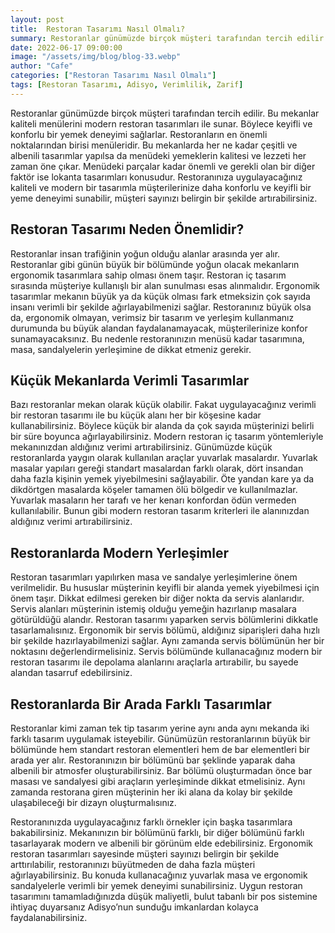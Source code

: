 ```yaml
---
layout: post
title:  Restoran Tasarımı Nasıl Olmalı?
summary: Restoranlar günümüzde birçok müşteri tarafından tercih edilir. Bu mekanlar kaliteli menülerini modern restoran tasarımları ile sunar
date: 2022-06-17 09:00:00
image: "/assets/img/blog/blog-33.webp"
author: "Cafe"
categories: ["Restoran Tasarımı Nasıl Olmalı"]
tags: [Restoran Tasarımı, Adisyo, Verimlilik, Zarif]
---
```

Restoranlar günümüzde birçok müşteri tarafından tercih edilir. Bu mekanlar kaliteli menülerini modern restoran tasarımları ile sunar. Böylece keyifli ve konforlu bir yemek deneyimi sağlarlar. Restoranların en önemli noktalarından birisi menüleridir. Bu mekanlarda her ne kadar çeşitli ve albenili tasarımlar yapılsa da menüdeki yemeklerin kalitesi ve lezzeti her zaman öne çıkar. Menüdeki parçalar kadar önemli ve gerekli olan bir diğer faktör ise lokanta tasarımları konusudur. Restoranınıza uygulayacağınız kaliteli ve modern bir tasarımla müşterilerinize daha konforlu ve keyifli bir yeme deneyimi sunabilir, müşteri sayınızı belirgin bir şekilde artırabilirsiniz.

## Restoran Tasarımı Neden Önemlidir?

Restoranlar insan trafiğinin yoğun olduğu alanlar arasında yer alır. Restoranlar gibi günün büyük bir bölümünde yoğun olacak mekanların ergonomik tasarımlara sahip olması önem taşır. Restoran iç tasarım sırasında müşteriye kullanışlı bir alan sunulması esas alınmalıdır. Ergonomik tasarımlar mekanın büyük ya da küçük olması fark etmeksizin çok sayıda insanı verimli bir şekilde ağırlayabilmenizi sağlar. Restoranınız büyük olsa da, ergonomik olmayan, verimsiz bir tasarım ve yerleşim kullanmanız durumunda bu büyük alandan faydalanamayacak, müşterilerinize konfor sunamayacaksınız. Bu nedenle restoranınızın menüsü kadar tasarımına, masa, sandalyelerin yerleşimine de dikkat etmeniz gerekir.

## Küçük Mekanlarda Verimli Tasarımlar

Bazı restoranlar mekan olarak küçük olabilir. Fakat uygulayacağınız verimli bir restoran tasarımı ile bu küçük alanı her bir köşesine kadar kullanabilirsiniz. Böylece küçük bir alanda da çok sayıda müşterinizi belirli bir süre boyunca ağırlayabilirsiniz. Modern restoran iç tasarım yöntemleriyle mekanınızdan aldığınız verimi artırabilirsiniz. Günümüzde küçük restoranlarda yaygın olarak kullanılan araçlar yuvarlak masalardır. Yuvarlak masalar yapıları gereği standart masalardan farklı olarak, dört insandan daha fazla kişinin yemek yiyebilmesini sağlayabilir. Öte yandan kare ya da dikdörtgen masalarda köşeler tamamen ölü bölgedir ve kullanılmazlar. Yuvarlak masaların her tarafı ve her kenarı konfordan ödün vermeden kullanılabilir. Bunun gibi modern restoran tasarım kriterleri ile alanınızdan aldığınız verimi artırabilirsiniz.

## Restoranlarda Modern Yerleşimler

Restoran tasarımları yapılırken masa ve sandalye yerleşimlerine önem verilmelidir. Bu hususlar müşterinin keyifli bir alanda yemek yiyebilmesi için önem taşır. Dikkat edilmesi gereken bir diğer nokta da servis alanlarıdır. Servis alanları müşterinin istemiş olduğu yemeğin hazırlanıp masalara götürüldüğü alandır. Restoran tasarımı yaparken servis bölümlerini dikkatle tasarlamalısınız. Ergonomik bir servis bölümü, aldığınız siparişleri daha hızlı bir şekilde hazırlayabilmenizi sağlar. Aynı zamanda servis bölümünün her bir noktasını değerlendirmelisiniz. Servis bölümünde kullanacağınız modern bir restoran tasarımı ile depolama alanlarını araçlarla artırabilir, bu sayede alandan tasarruf edebilirsiniz.

## Restoranlarda Bir Arada Farklı Tasarımlar

Restoranlar kimi zaman tek tip tasarım yerine aynı anda aynı mekanda iki farklı tasarım uygulamak isteyebilir. Günümüzün restoranlarının büyük bir bölümünde hem standart restoran elementleri hem de bar elementleri bir arada yer alır. Restoranınızın bir bölümünü bar şeklinde yaparak daha albenili bir atmosfer oluşturabilirsiniz. Bar bölümü oluşturmadan önce bar masası ve sandalyesi gibi araçların yerleşiminde dikkat etmelisiniz. Aynı zamanda restorana giren müşterinin her iki alana da kolay bir şekilde ulaşabileceği bir dizayn oluşturmalısınız.

Restoranınızda uygulayacağınız farklı örnekler için başka tasarımlara bakabilirsiniz. Mekanınızın bir bölümünü farklı, bir diğer bölümünü farklı tasarlayarak modern ve albenili bir görünüm elde edebilirsiniz. Ergonomik restoran tasarımları sayesinde müşteri sayınızı belirgin bir şekilde arttırılabilir, restoranınızı büyütmeden de daha fazla müşteri ağırlayabilirsiniz. Bu konuda kullanacağınız yuvarlak masa ve ergonomik sandalyelerle verimli bir yemek deneyimi sunabilirsiniz. Uygun restoran tasarımını tamamladığınızda düşük maliyetli, bulut tabanlı bir pos sistemine ihtiyaç duyarsanız Adisyo’nun sunduğu imkanlardan kolayca faydalanabilirsiniz.







